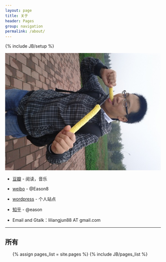 ```yaml
---
layout: page
title: 关于 
header: Pages
group: navigation
permalink: /about/
---
```


{% include JB/setup %}


![头像](/adds/me/aboutme.jpg "me")


- [豆瓣](http://www.douban.com/people/32504571) - 阅读，音乐

- [weibo](http://weibo.com/ieason8) - @Eason8

- [wordpress](http://sunnotes.com) - 个人站点

- [知乎](http://zhihu.com/people/eason8) - @eason

- Email and Gtalk：liliangjun88 AT gmail.com


<hr/>
<h2>所有</h2>
<ul>
{% assign pages_list = site.pages %}
{% include JB/pages_list %}
</ul>